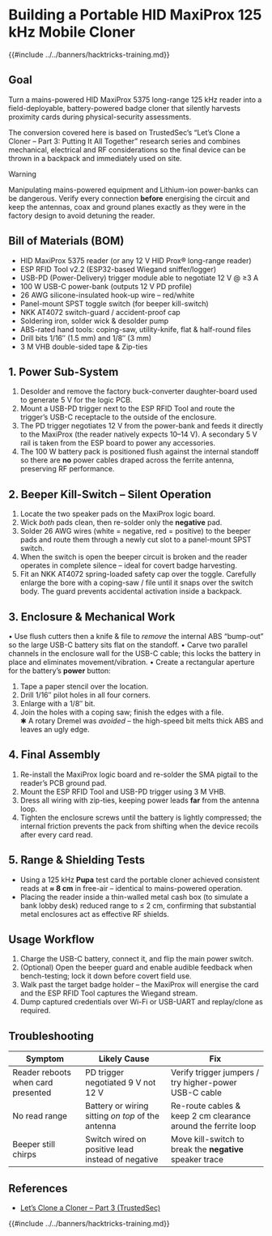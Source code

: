 # Building a Portable HID MaxiProx 125 kHz Mobile Cloner

{{#include ../../banners/hacktricks-training.md}}

## Goal
Turn a mains-powered HID MaxiProx 5375 long-range 125 kHz reader into a field-deployable, battery-powered badge cloner that silently harvests proximity cards during physical-security assessments.

The conversion covered here is based on TrustedSec’s “Let’s Clone a Cloner – Part 3: Putting It All Together” research series and combines mechanical, electrical and RF considerations so the final device can be thrown in a backpack and immediately used on site.

> [!warning]
> Manipulating mains-powered equipment and Lithium-ion power-banks can be dangerous.  Verify every connection **before** energising the circuit and keep the antennas, coax and ground planes exactly as they were in the factory design to avoid detuning the reader.

## Bill of Materials (BOM)

* HID MaxiProx 5375 reader (or any 12 V HID Prox® long-range reader)
* ESP RFID Tool v2.2 (ESP32-based Wiegand sniffer/logger)
* USB-PD (Power-Delivery) trigger module able to negotiate 12 V @ ≥3 A
* 100 W USB-C power-bank (outputs 12 V PD profile)
* 26 AWG silicone-insulated hook-up wire – red/white
* Panel-mount SPST toggle switch (for beeper kill-switch)
* NKK AT4072 switch-guard / accident-proof cap
* Soldering iron, solder wick & desolder pump
* ABS-rated hand tools: coping-saw, utility-knife, flat & half-round files
* Drill bits 1/16″ (1.5 mm) and 1/8″ (3 mm)
* 3 M VHB double-sided tape & Zip-ties

## 1. Power Sub-System

1. Desolder and remove the factory buck-converter daughter-board used to generate 5 V for the logic PCB.
2. Mount a USB-PD trigger next to the ESP RFID Tool and route the trigger’s USB-C receptacle to the outside of the enclosure.
3. The PD trigger negotiates 12 V from the power-bank and feeds it directly to the MaxiProx (the reader natively expects 10–14 V).  A secondary 5 V rail is taken from the ESP board to power any accessories.
4. The 100 W battery pack is positioned flush against the internal standoff so there are **no** power cables draped across the ferrite antenna, preserving RF performance.

## 2. Beeper Kill-Switch – Silent Operation

1. Locate the two speaker pads on the MaxiProx logic board.
2. Wick *both* pads clean, then re-solder only the **negative** pad.
3. Solder 26 AWG wires (white = negative, red = positive) to the beeper pads and route them through a newly cut slot to a panel-mount SPST switch.
4. When the switch is open the beeper circuit is broken and the reader operates in complete silence – ideal for covert badge harvesting.
5. Fit an NKK AT4072 spring-loaded safety cap over the toggle.  Carefully enlarge the bore with a coping-saw / file until it snaps over the switch body.  The guard prevents accidental activation inside a backpack.

## 3. Enclosure & Mechanical Work

• Use flush cutters then a knife & file to *remove* the internal ABS “bump-out” so the large USB-C battery sits flat on the standoff.
• Carve two parallel channels in the enclosure wall for the USB-C cable; this locks the battery in place and eliminates movement/vibration.
• Create a rectangular aperture for the battery’s **power** button:
  1. Tape a paper stencil over the location.
  2. Drill 1/16″ pilot holes in all four corners.
  3. Enlarge with a 1/8″ bit.
  4. Join the holes with a coping saw; finish the edges with a file.  
  ✱  A rotary Dremel was *avoided* – the high-speed bit melts thick ABS and leaves an ugly edge.

## 4. Final Assembly

1. Re-install the MaxiProx logic board and re-solder the SMA pigtail to the reader’s PCB ground pad.
2. Mount the ESP RFID Tool and USB-PD trigger using 3 M VHB.
3. Dress all wiring with zip-ties, keeping power leads **far** from the antenna loop.
4. Tighten the enclosure screws until the battery is lightly compressed; the internal friction prevents the pack from shifting when the device recoils after every card read.

## 5. Range & Shielding Tests

* Using a 125 kHz **Pupa** test card the portable cloner achieved consistent reads at **≈ 8 cm** in free-air – identical to mains-powered operation.
* Placing the reader inside a thin-walled metal cash box (to simulate a bank lobby desk) reduced range to ≤ 2 cm, confirming that substantial metal enclosures act as effective RF shields.

## Usage Workflow

1. Charge the USB-C battery, connect it, and flip the main power switch.
2. (Optional) Open the beeper guard and enable audible feedback when bench-testing; lock it down before covert field use.
3. Walk past the target badge holder – the MaxiProx will energise the card and the ESP RFID Tool captures the Wiegand stream.
4. Dump captured credentials over Wi-Fi or USB-UART and replay/clone as required.

## Troubleshooting

| Symptom | Likely Cause | Fix |
|---------|--------------|------|
| Reader reboots when card presented | PD trigger negotiated 9 V not 12 V | Verify trigger jumpers / try higher-power USB-C cable |
| No read range | Battery or wiring sitting *on top* of the antenna | Re-route cables & keep 2 cm clearance around the ferrite loop |
| Beeper still chirps | Switch wired on positive lead instead of negative | Move kill-switch to break the **negative** speaker trace |

## References

- [Let’s Clone a Cloner – Part 3 (TrustedSec)](https://trustedsec.com/blog/lets-clone-a-cloner-part-3-putting-it-all-together)

{{#include ../../banners/hacktricks-training.md}}